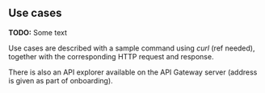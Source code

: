 ## Use cases

__TODO:__ Some text

Use cases are described with a sample command using _curl_ (ref needed), together with the corresponding HTTP request and response.

There is also an API explorer available on the API Gateway server (address is given as part of onboarding).
